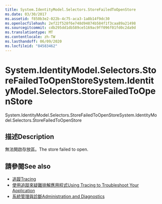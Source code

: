 ```yaml
---
title: System.IdentityModel.Selectors.StoreFailedToOpenStore
ms.date: 03/30/2017
ms.assetid: f850b3e2-022b-4c75-aca3-1a8b14f9dc30
ms.openlocfilehash: 2ef22f528f6e748d94874b584f1f3caa89a21498
ms.sourcegitcommit: cdb295dd1db589ce5169ac9ff096f01fd0c2da9d
ms.translationtype: MT
ms.contentlocale: zh-TW
ms.lasthandoff: 06/09/2020
ms.locfileid: "84583462"
---
```

# <a name="systemidentitymodelselectorsstorefailedtoopenstore"></a><span data-ttu-id="ab524-102">System.IdentityModel.Selectors.StoreFailedToOpenStore</span><span class="sxs-lookup"><span data-stu-id="ab524-102">System.IdentityModel.Selectors.StoreFailedToOpenStore</span></span>
<span data-ttu-id="ab524-103">System.IdentityModel.Selectors.StoreFailedToOpenStore</span><span class="sxs-lookup"><span data-stu-id="ab524-103">System.IdentityModel.Selectors.StoreFailedToOpenStore</span></span>  
  
## <a name="description"></a><span data-ttu-id="ab524-104">描述</span><span class="sxs-lookup"><span data-stu-id="ab524-104">Description</span></span>  
 <span data-ttu-id="ab524-105">無法開啟存放區。</span><span class="sxs-lookup"><span data-stu-id="ab524-105">The store failed to open.</span></span>  
  
## <a name="see-also"></a><span data-ttu-id="ab524-106">請參閱</span><span class="sxs-lookup"><span data-stu-id="ab524-106">See also</span></span>

- [<span data-ttu-id="ab524-107">追蹤</span><span class="sxs-lookup"><span data-stu-id="ab524-107">Tracing</span></span>](index.md)
- [<span data-ttu-id="ab524-108">使用追蹤來疑難排解應用程式</span><span class="sxs-lookup"><span data-stu-id="ab524-108">Using Tracing to Troubleshoot Your Application</span></span>](using-tracing-to-troubleshoot-your-application.md)
- [<span data-ttu-id="ab524-109">系統管理與診斷</span><span class="sxs-lookup"><span data-stu-id="ab524-109">Administration and Diagnostics</span></span>](../index.md)
